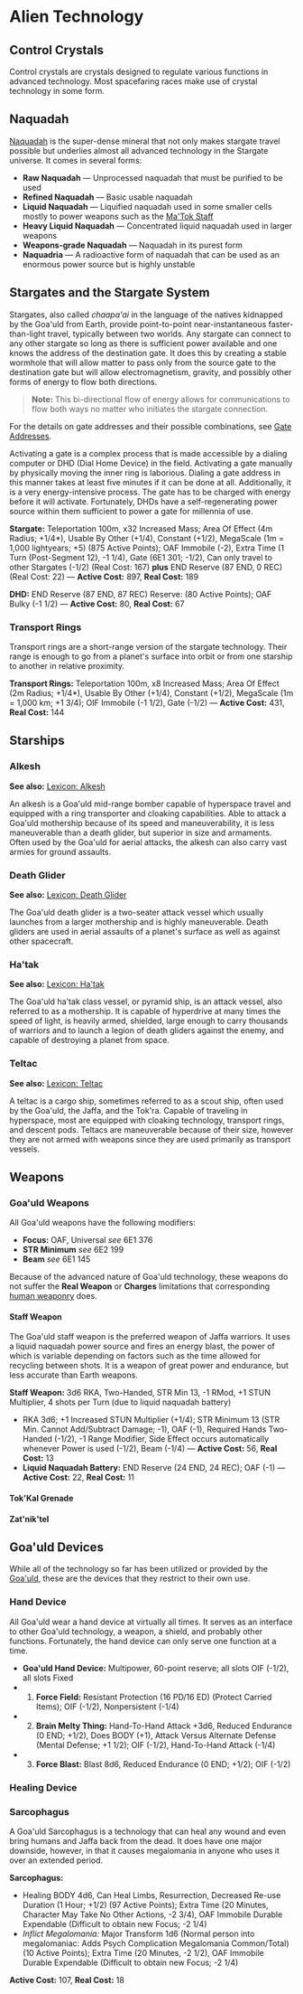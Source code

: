 # Alien Technology

## Control Crystals

Control crystals are crystals designed to regulate various functions in advanced technology. Most spacefaring races make use of crystal technology in some form.

## Naquadah

[Naquadah](http://stargate.wikia.com/wiki/Naquadah) is the super-dense mineral that not only makes stargate travel possible but underlies almost all advanced technology in the Stargate universe. It comes in several forms:

* **Raw Naquadah** &mdash; Unprocessed naquadah that must be purified to be used
* **Refined Naquadah** &mdash; Basic usable naquadah
* **Liquid Naquadah** &mdash; Liquified naquadah used in some smaller cells mostly to power weapons such as the [Ma'Tok Staff](#matok-staff)
* **Heavy Liquid Naquadah** &mdash; Concentrated liquid naquadah used in larger weapons
* **Weapons-grade Naquadah** &mdash; Naquadah in its purest form
* **Naquadria** &mdash; A radioactive form of naquadah that can be used as an enormous power source but is highly unstable

## Stargates and the Stargate System

Stargates, also called _chaapa'ai_ in the language of the natives kidnapped by the Goa'uld from Earth, provide point-to-point near-instantaneous faster-than-light travel, typically between two worlds. Any stargate can connect to any other stargate so long as there is sufficient power available and one knows the address of the destination gate. It does this by creating a stable wormhole that will allow matter to pass only from the source gate to the destination gate but will allow electromagnetism, gravity, and possibly other forms of energy to flow both directions.

> **Note:** This bi-directional flow of energy allows for communications to flow both ways no matter who initiates the stargate connection.

For the details on gate addresses and their possible combinations, see [Gate Addresses](stargate-addresses.md).

Activating a gate is a complex process that is made accessible by a dialing computer or DHD (Dial Home Device) in the field. Activating a gate manually by physically moving the inner ring is laborious. Dialing a gate address in this manner takes at least five minutes if it can be done at all. Additionally, it is a very energy-intensive process. The gate has to be charged with energy before it will activate. Fortunately, DHDs have a self-regenerating power source within them sufficient to power a gate for millennia of use.

**Stargate:** Teleportation 100m, x32 Increased Mass; Area Of Effect (4m Radius; +1/4\*), Usable By Other (+1/4), Constant (+1/2), MegaScale (1m = 1,000 lightyears; +5) (875 Active Points); OAF Immobile (-2), Extra Time (1 Turn (Post-Segment 12), -1 1/4), Gate (6E1 301; -1/2), Can only travel to other Stargates (-1/2) (Real Cost: 167) **plus** END Reserve (87 END, 0 REC) (Real Cost: 22) &mdash; **Active Cost:** 897, **Real Cost:** 189

**DHD:** END Reserve (87 END, 87 REC) Reserve: (80 Active Points); OAF Bulky (-1 1/2) &mdash; **Active Cost:** 80, **Real Cost:** 67

### Transport Rings

Transport rings are a short-range version of the stargate technology. Their range is enough to go from a planet's surface into orbit or from one starship to another in relative proximity.

**Transport Rings:** Teleportation 100m, x8 Increased Mass; Area Of Effect (2m Radius; +1/4\*), Usable By Other (+1/4), Constant (+1/2), MegaScale (1m = 1,000 km; +1 3/4); OIF Immobile (-1 1/2), Gate (-1/2) &mdash; **Active Cost:** 431, **Real Cost:** 144

## Starships

### Alkesh

**See also:** [Lexicon: Alkesh](http://www.rdanderson.com/stargate/lexicon/entries/alkesh.htm)

An alkesh is a Goa'uld mid-range bomber capable of hyperspace travel and equipped with a ring transporter and cloaking capabilities. Able to attack a Goa'uld mothership because of its speed and maneuverability, it is less maneuverable than a death glider, but superior in size and armaments. Often used by the Goa'uld for aerial attacks, the alkesh can also carry vast armies for ground assaults.

### Death Glider

**See also:** [Lexicon: Death Glider](http://www.rdanderson.com/stargate/lexicon/entries/deathglider.htm)

The Goa'uld death glider is a two-seater attack vessel which usually launches from a larger mothership and is highly maneuverable. Death gliders are used in aerial assaults of a planet's surface as well as against other spacecraft.

### Ha'tak

**See also:** [Lexicon: Ha'tak](http://www.rdanderson.com/stargate/lexicon/entries/hatak.htm)

The Goa'uld ha'tak class vessel, or pyramid ship, is an attack vessel, also referred to as a mothership. It is capable of hyperdrive at many times the speed of light, is heavily armed, shielded, large enough to carry thousands of warriors and to launch a legion of death gliders against the enemy, and capable of destroying a planet from space.

### Teltac

**See also:** [Lexicon: Teltac](http://www.rdanderson.com/stargate/lexicon/entries/teltac.htm)

A teltac is a cargo ship, sometimes referred to as a scout ship, often used by the Goa'uld, the Jaffa, and the Tok'ra. Capable of traveling in hyperspace, most are equipped with cloaking technology, transport rings, and descent pods. Teltacs are maneuverable because of their size, however they are not armed with weapons since they are used primarily as transport vessels.

## Weapons

### Goa'uld Weapons

All Goa'uld weapons have the following modifiers:

* **Focus:** OAF, Universal _see_ 6E1 376
* **STR Minimum** _see_ 6E2 199
* **Beam** _see_ 6E1 145

Because of the advanced nature of Goa'uld technology, these weapons do not suffer the **Real Weapon** or **Charges** limitations that corresponding [human weaponry](human-equipment.md#weapons) does.

#### Staff Weapon

The Goa'uld staff weapon is the preferred weapon of Jaffa warriors. It uses a liquid naquadah power source and fires an energy blast, the power of which is variable depending on factors such as the time allowed for recycling between shots. It is a weapon of great power and endurance, but less accurate than Earth weapons.

**Staff Weapon:** 3d6 RKA, Two-Handed, STR Min 13, -1 RMod, +1 STUN Multiplier, 4 shots per Turn (due to liquid naquadah battery)

* RKA 3d6; +1 Increased STUN Multiplier (+1/4); STR Minimum 13 (STR Min. Cannot Add/Subtract Damage; -1), OAF (-1), Required Hands Two-Handed (-1/2), -1 Range Modifier, Side Effect occurs automatically whenever Power is used (-1/2), Beam (-1/4) &mdash; **Active Cost:** 56, **Real Cost:** 13
* **Liquid Naquadah Battery:** END Reserve (24 END, 24 REC); OAF (-1) &mdash; **Active Cost:** 22, **Real Cost:** 11

#### Tok'Kal Grenade

#### Zat'nik'tel

## Goa'uld Devices

While all of the technology so far has been utilized or provided by the [Goa'uld](people.md#goauld), these are the devices that they restrict to their own use.

### Hand Device

All Goa'uld wear a hand device at virtually all times. It serves as an interface to other Goa'uld technology, a weapon, a shield, and probably other functions. Fortunately, the hand device can only serve one function at a time.

* **Goa'uld Hand Device:** Multipower, 60-point reserve; all slots OIF (-1/2), all slots Fixed
* 1) **Force Field:** Resistant Protection (16 PD/16 ED) (Protect Carried Items); OIF (-1/2), Nonpersistent (-1/4)
* 2) **Brain Melty Thing:** Hand-To-Hand Attack +3d6, Reduced Endurance (0 END; +1/2), Does BODY (+1), Attack Versus Alternate Defense (Mental Defense; +1 1/2); OIF (-1/2), Hand-To-Hand Attack (-1/4)
* 3) **Force Blast:** Blast 8d6, Reduced Endurance (0 END; +1/2); OIF (-1/2)

### Healing Device

### Sarcophagus

A Goa'uld Sarcophagus is a technology that can heal any wound and even bring humans and Jaffa back from the dead. It does have one major downside, however, in that it causes megalomania in anyone who uses it over an extended period.

**Sarcophagus:**

* Healing BODY 4d6, Can Heal Limbs, Resurrection, Decreased Re-use Duration (1 Hour; +1/2) (97 Active Points); Extra Time (20 Minutes, Character May Take No Other Actions, -2 3/4), OAF Immobile Durable Expendable (Difficult to obtain new Focus; -2 1/4)
* _Inflict Megalomania:_ Major Transform 1d6 (Normal person into megalomaniac: Adds Psych Complication Megalomania Common/Total) (10 Active Points); Extra Time (20 Minutes, -2 1/2), OAF Immobile Durable Expendable (Difficult to obtain new Focus; -2 1/4)

**Active Cost:** 107, **Real Cost:** 18
